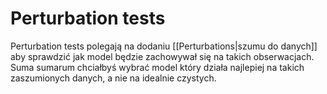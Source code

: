 # Perturbation tests
Perturbation tests polegają na dodaniu [[Perturbations|szumu do danych]] aby sprawdzić jak model będzie zachowywał się na takich obserwacjach. Suma sumarum chciałbyś wybrać model który działa najlepiej na takich zaszumionych danych, a nie na idealnie czystych. 